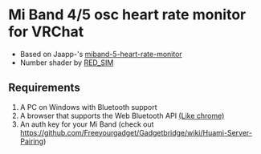# Mi Band 4/5 osc heart rate monitor for VRChat

- Based on Jaapp-'s [miband-5-heart-rate-monitor](https://github.com/Jaapp-/miband-5-heart-rate-monitor)
- Number shader by [RED_SIM](patreon.com/red_sim)

## Requirements
1. A PC on Windows with Bluetooth support
2. A browser that supports the Web Bluetooth API [(Like chrome)](https://google.com/chrome)
3. An auth key for your Mi Band (check out https://github.com/Freeyourgadget/Gadgetbridge/wiki/Huami-Server-Pairing)
